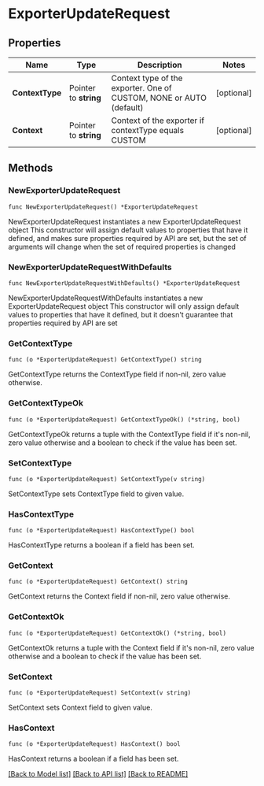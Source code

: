 # ExporterUpdateRequest

## Properties

Name | Type | Description | Notes
------------ | ------------- | ------------- | -------------
**ContextType** | Pointer to **string** | Context type of the exporter. One of CUSTOM, NONE or AUTO (default) | [optional] 
**Context** | Pointer to **string** | Context of the exporter if contextType equals CUSTOM | [optional] 

## Methods

### NewExporterUpdateRequest

`func NewExporterUpdateRequest() *ExporterUpdateRequest`

NewExporterUpdateRequest instantiates a new ExporterUpdateRequest object
This constructor will assign default values to properties that have it defined,
and makes sure properties required by API are set, but the set of arguments
will change when the set of required properties is changed

### NewExporterUpdateRequestWithDefaults

`func NewExporterUpdateRequestWithDefaults() *ExporterUpdateRequest`

NewExporterUpdateRequestWithDefaults instantiates a new ExporterUpdateRequest object
This constructor will only assign default values to properties that have it defined,
but it doesn't guarantee that properties required by API are set

### GetContextType

`func (o *ExporterUpdateRequest) GetContextType() string`

GetContextType returns the ContextType field if non-nil, zero value otherwise.

### GetContextTypeOk

`func (o *ExporterUpdateRequest) GetContextTypeOk() (*string, bool)`

GetContextTypeOk returns a tuple with the ContextType field if it's non-nil, zero value otherwise
and a boolean to check if the value has been set.

### SetContextType

`func (o *ExporterUpdateRequest) SetContextType(v string)`

SetContextType sets ContextType field to given value.

### HasContextType

`func (o *ExporterUpdateRequest) HasContextType() bool`

HasContextType returns a boolean if a field has been set.

### GetContext

`func (o *ExporterUpdateRequest) GetContext() string`

GetContext returns the Context field if non-nil, zero value otherwise.

### GetContextOk

`func (o *ExporterUpdateRequest) GetContextOk() (*string, bool)`

GetContextOk returns a tuple with the Context field if it's non-nil, zero value otherwise
and a boolean to check if the value has been set.

### SetContext

`func (o *ExporterUpdateRequest) SetContext(v string)`

SetContext sets Context field to given value.

### HasContext

`func (o *ExporterUpdateRequest) HasContext() bool`

HasContext returns a boolean if a field has been set.


[[Back to Model list]](../README.md#documentation-for-models) [[Back to API list]](../README.md#documentation-for-api-endpoints) [[Back to README]](../README.md)


